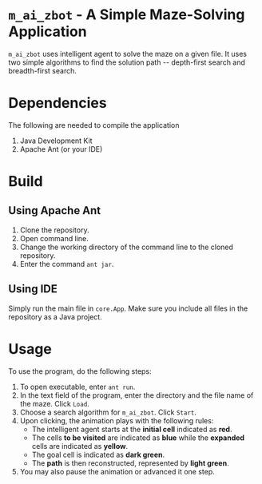 # `m_ai_zbot` - A Simple Maze-Solving Application

`m_ai_zbot` uses intelligent agent to solve the maze on a given file. It uses two simple algorithms to find the solution path -- depth-first search and breadth-first search.

# Dependencies
The following are needed to compile the application

1. Java Development Kit
1. Apache Ant (or your IDE)

# Build

## Using Apache Ant
1. Clone the repository.
1. Open command line.
1. Change the working directory of the command line to the cloned repository.
1. Enter the command `ant jar`.

## Using IDE
Simply run the main file in `core.App`. Make sure you include all files in the repository as a Java project.

# Usage
To use the program, do the following steps:

1. To open executable, enter `ant run`.
1. In the text field of the program, enter the directory and the file name of the maze. Click `Load`.
1. Choose a search algorithm for `m_ai_zbot`. Click `Start`.
1. Upon clicking, the animation plays with the following rules:
    - The intelligent agent starts at the **initial cell** indicated as **red**. 
    - The cells **to be visited** are indicated as **blue** while the **expanded** cells are indicated as **yellow**. 
    - The goal cell is indicated as **dark green**. 
    - The **path** is then reconstructed, represented by **light green**.
1. You may also pause the animation or advanced it one step.


